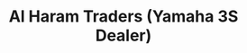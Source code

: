 ---
title: "Al Haram Traders (Yamaha 3S Dealer)"
url: /karachi/al-haram-traders-yamaha-3s-dealer/
shop: motorcycle
---
